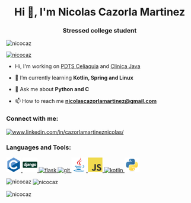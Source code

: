 <h1 align="center">Hi 👋, I'm Nicolas Cazorla Martinez</h1>
<h3 align="center">Stressed college student</h3>

<p align="left"> <img src="https://komarev.com/ghpvc/?username=nicocaz&label=Profile%20views&color=0e75b6&style=flat" alt="nicocaz" /> </p>

<p align="left"> <a href="https://github.com/ryo-ma/github-profile-trophy"><img src="https://github-profile-trophy.vercel.app/?username=nicocaz" alt="nicocaz" /></a> </p>

- Hi, I'm working on [PDTS Celiaquia](https://github.com/PDTS-Celiaquia) and [Clinica Java](https://github.com/TeamProgra3/TP-Progra3)

- 🌱 I’m currently learning **Kotlin, Spring and Linux**

- 💬 Ask me about **Python and C**

- 📫 How to reach me **nicolascazorlamartinez@gmail.com**

<h3 align="left">Connect with me:</h3>
<p align="left">
<a href="https://linkedin.com/in/https://www.linkedin.com/in/nicolas-cazorla-martinez-303384152" target="blank"><img align="center" src="https://raw.githubusercontent.com/rahuldkjain/github-profile-readme-generator/neutral-icons/src/images/icons/Social/linked-in-alt.svg" alt="www.linkedin.com/in/cazorlamartineznicolas/" height="30" width="40" /></a>
</p>

<h3 align="left">Languages and Tools:</h3>
<p align="left"> <a href="https://www.cprogramming.com/" target="_blank"> <img src="https://raw.githubusercontent.com/devicons/devicon/master/icons/c/c-original.svg" alt="c" width="40" height="40"/> </a> <a href="https://www.djangoproject.com/" target="_blank"> <img src="https://raw.githubusercontent.com/devicons/devicon/master/icons/django/django-original.svg" alt="django" width="40" height="40"/> </a> <a href="https://flask.palletsprojects.com/" target="_blank"> <img src="https://www.vectorlogo.zone/logos/pocoo_flask/pocoo_flask-icon.svg" alt="flask" width="40" height="40"/> </a> <a href="https://git-scm.com/" target="_blank"> <img src="https://www.vectorlogo.zone/logos/git-scm/git-scm-icon.svg" alt="git" width="40" height="40"/> </a> <a href="https://www.java.com" target="_blank"> <img src="https://raw.githubusercontent.com/devicons/devicon/master/icons/java/java-original.svg" alt="java" width="40" height="40"/> </a> <a href="https://developer.mozilla.org/en-US/docs/Web/JavaScript" target="_blank"> <img src="https://raw.githubusercontent.com/devicons/devicon/master/icons/javascript/javascript-original.svg" alt="javascript" width="40" height="40"/> </a> <a href="https://kotlinlang.org" target="_blank"> <img src="https://www.vectorlogo.zone/logos/kotlinlang/kotlinlang-icon.svg" alt="kotlin" width="40" height="40"/> </a> <a href="https://www.python.org" target="_blank"> <img src="https://raw.githubusercontent.com/devicons/devicon/master/icons/python/python-original.svg" alt="python" width="40" height="40"/> </a> </p>

<p><img align="left" src="https://github-readme-stats.vercel.app/api/top-langs?username=nicocaz&show_icons=true&locale=en&layout=compact" alt="nicocaz" /></p>

<p>&nbsp;<img align="center" src="https://github-readme-stats.vercel.app/api?username=nicocaz&show_icons=true&locale=en" alt="nicocaz" /></p>

<p><img align="center" src="https://github-readme-streak-stats.herokuapp.com/?user=nicocaz&" alt="nicocaz" /></p>
